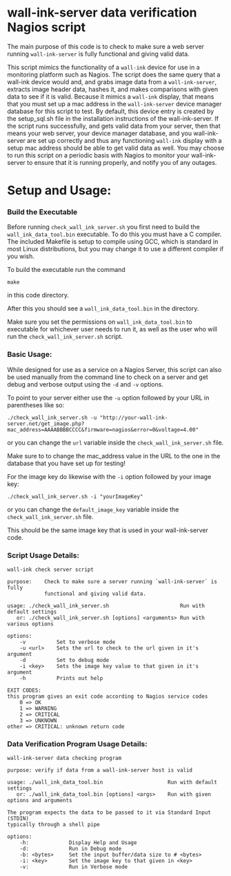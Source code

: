 # wall-ink-server data verification Nagios script
The main purpose of this code is to check to make sure a web server running `wall-ink-server` is fully functional and giving valid data.

This script mimics the functionality of a `wall-ink` device for use in a monitoring platform such as Nagios.  The script does the same query that a wall-ink device would and, and grabs image data from a `wall-ink-server`, extracts image header data, hashes it, and makes comparisons with given data to see if it is valid. Because it mimics a `wall-ink` display, that means that you must set up a mac address in the `wall-ink-server` device manager database for this script to test. By default, this device entry is created by the setup_sql.sh file in the installation instructions of the wall-ink-server.  If the script runs successfully, and gets valid data from your server, then that means your web server, your device manager database, and you wall-ink-server are set up correctly and thus any functioning `wall-ink` display with a setup mac address should be able to get valid data as well.  You may choose to run this script on a periodic basis with Nagios to monitor your wall-ink-server to ensure that it is running properly, and notify you of any outages.

# Setup and Usage:

### Build the Executable 
Before running `check_wall_ink_server.sh` you first need to build the `wall_ink_data_tool.bin` executable. To do this you must have a C compiler. The included Makefile is setup to compile using GCC, which is standard in most Linux distributions, but you may change it to use a different compiler if you wish.

To build the executable run the command 
```
make
``` 
in this code directory.

After this you should see a `wall_ink_data_tool.bin` in the directory.

Make sure you set the permissions on `wall_ink_data_tool.bin` to executable for whichever user needs to run it, as well as the user who will run the `check_wall_ink_server.sh` script.

### Basic Usage:

While designed for use as a service on a Nagios Server, this script can also be used manually from the command line to check on a server and get debug and verbose output using the `-d` and `-v` options.

To point to your server either use the `-u` option followed by your URL in parentheses like so:
```
./check_wall_ink_server.sh -u "http://your-wall-ink-server.net/get_image.php?mac_address=AAAABBBBCCCC&firmware=nagios&error=0&voltage=4.00"
```
or you can change the `url` variable inside the `check_wall_ink_server.sh` file. 

Make sure to to change the mac_address value in the URL to the one in the database that you have set up for testing!

For the image key do likewise with the `-i` option followed by your image key:
```
./check_wall_ink_server.sh -i "yourImageKey"
``` 
or you can change the `default_image_key` variable inside the `check_wall_ink_server.sh` file.

This should be the same image key that is used in your wall-ink-server code.

### Script Usage Details:
```
wall-ink check server script

purpose:    Check to make sure a server running `wall-ink-server` is fully 
            functional and giving valid data.

usage: ./check_wall_ink_server.sh                       Run with default settings
   or: ./check_wall_ink_server.sh [options] <arguments> Run with various options

options:
    -v          Set to verbose mode
    -u <url>    Sets the url to check to the url given in it's argument
    -d          Set to debug mode
    -i <key>    Sets the image key value to that given in it's argument
    -h          Prints out help

EXIT CODES:
this program gives an exit code according to Nagios service codes
    0 => OK
    1 => WARNING
    2 => CRITICAL
    3 => UNKNOWN
other => CRITICAL: unknown return code
```

### Data Verification Program Usage Details:
```
wall-ink-server data checking program

purpose: verify if data from a wall-ink-server host is valid

usage: ./wall_ink_data_tool.bin                     Run with default settings
   or: ./wall_ink_data_tool.bin [options] <args>    Run with given options and arguments

The program expects the data to be passed to it via Standard Input (STDIN) 
typically through a shell pipe

options:
    -h:             Display Help and Usage
    -d:             Run in Debug mode
    -b: <bytes>     Set the input buffer/data size to # <bytes>
    -i: <key>       Set the image key to that given in <key>
    -v:             Run in Verbose mode
```

